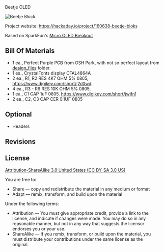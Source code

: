 Beetje OLED

![Beetje Block](project.png) 

Project website: https://hackaday.io/project/160638-beetje-bloks

Based on SparkFun's [Micro OLED Breakout](https://www.sparkfun.com/products/13003)


Bill Of Materials
----------------

- 1 ea., Perfect Purple PCB from OSH Park, with not so perfect layout from [design_files](design_files/) folder.
- 1 ea., CrystalFonts display CFAL4864A
- 2 ea., R1, R2 RES 4K7 OHM 5% 0805, https://www.digikey.com/short/j2d0wd 
- 4 ea., R3 - R6 RES 10K OHM 5% 0805, 
- 1 ea., C1 CAP 1uF 0805, https://www.digikey.com/short/jwjfn1
- 2 ea., C2, C3 CAP CER 0.1UF 0805


Optional
----------------

- Headers


Revisions
------------------



License
----------------
[Attribution-ShareAlike 3.0 United States (CC BY-SA 3.0 US)](https://creativecommons.org/licenses/by-sa/3.0/us/)

You are free to:

- Share — copy and redistribute the material in any medium or format
- Adapt — remix, transform, and build upon the material

Under the following terms:

- Attribution — You must give appropriate credit, provide a link to the license, and indicate if changes were made. You may do so in any reasonable manner, but not in any way that suggests the licensor endorses you or your use.
- ShareAlike — If you remix, transform, or build upon the material, you must distribute your contributions under the same license as the original.